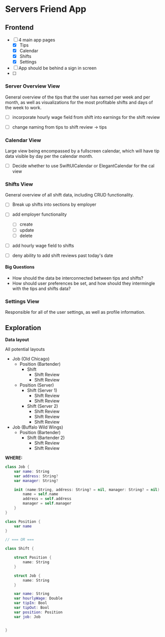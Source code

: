 #  Servers Friend App

## Frontend

- [ ] 4 main app pages
  - [x] Tips
  - [x] Calendar
  - [x] Shifts
  - [x] Settings

- [ ] App should be behind a sign in screen
- [ ]

### Server Overview View

General overview of the tips that the user has earned per week and per month,
as well as visualizations for the most profitable shifts and days of the week to
work.

- [ ] incorporate hourly wage field from shift into earnings for the shift review
- [ ] change naming from tips to shift review -> tips



### Calendar View

Large view being encompassed by a fullscreen calendar, which will have tip data
visible by day per the calendar month.

- [ ] Decide whether to use SwiftUICalendar or ElegantCalendar for the cal view



### Shifts View

General overview of all shift data, including CRUD functionality.

- [ ] Break up shifts into sections by employer
- [ ] add employer functionality
  - [ ] create
  - [ ] update
  - [ ] delete
- [ ] add hourly wage field to shifts
- [ ] deny ability to add shift reviews past today's date


#### Big Questions

- How should the data be interconnected between tips and shifts?
- How should user preferences be set, and how should they intermingle with the tips
and shifts data?



### Settings View

Responsible for all of the user settings, as well as profile information.


## Exploration

**Data layout**

All potential layouts

- Job (Old Chicago)
    - Position (Bartender)
        - Shift
            - Shift Review
            - Shift Review
    - Position (Server)
        - Shift (Server 1)
            - Shift Review
            - Shift Review
        - Shift (Server 2)
            - Shift Review
            - Shift Review
            - Shift Review
- Job (Buffalo Wild Wings)
    - Position (Bartender)
        - Shift (Bartender 2)
            - Shift Review
            - Shift Review

**WHERE:**

```swift
class Job {
    var name: String
    var address: String?
    var manager: String?

    init (name:String, address: String? = nil, manager: String? = nil) {
        name = self.name
        address = self.address
        manager = self.manager
    }
}

class Position {
    var name
}

// === OR ===

class Shift {

    struct Position {
        name: String
    }

    struct Job {
        name: String
    }

    var name: String
    var hourlyWage: Double
    var tipIn: Bool
    var tipOut: Bool
    var position: Position
    var job: Job


}
```

